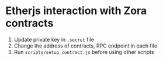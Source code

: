 # Etherjs interaction with Zora contracts
1. Update private key in `.secret` file
2. Change the address of contracts, RPC endpoint in each file
3. Run `scripts/setup_contract.js` before using other scripts